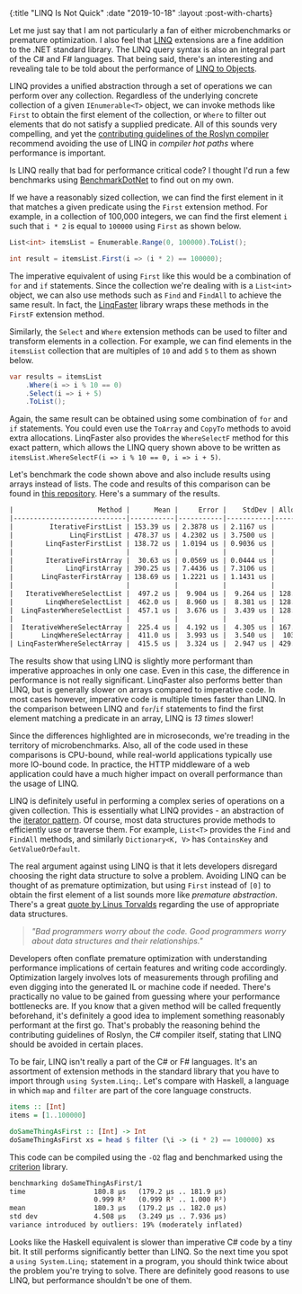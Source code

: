 {:title "LINQ Is Not Quick"
 :date "2019-10-18"
 :layout :post-with-charts}

<script type="text/javascript" src="linq-is-not-quick/chart.js" defer></script>

Let me just say that I am not particularly a fan of either 
microbenchmarks or premature optimization. I also feel that
[LINQ](https://docs.microsoft.com/en-us/dotnet/csharp/programming-guide/concepts/linq/introduction-to-linq-queries)
extensions are a fine addition to the .NET standard library. The LINQ query
syntax is also an integral part of the C# and F# languages. That being said,
there's an interesting and revealing tale to be told about the performance of
[LINQ to Objects](https://docs.microsoft.com/en-us/dotnet/csharp/programming-guide/concepts/linq/linq-to-objects).

LINQ provides a unified abstraction through a set of operations we can perform
over any collection. Regardless of the underlying concrete collection of a given
`IEnumerable<T>` object, we can invoke methods like `First` to
obtain the first element of the collection, or `Where` to filter out
elements that do not satisfy a supplied predicate. All of this sounds very
compelling, and yet the [contributing guidelines of the Roslyn compiler](https://github.com/dotnet/roslyn/blob/5addcdeec3f2c4dc99b07507ca4f558aa91a0586/CONTRIBUTING.md#csharp)
recommend avoiding the use of LINQ in _compiler hot paths_ where performance is
important.

Is LINQ really that bad for performance critical code? I thought I'd run a few 
benchmarks using [BenchmarkDotNet](https://github.com/dotnet/BenchmarkDotNet) to
find out on my own.

If we have a reasonably sized collection, we can find the first element in it
that matches a given predicate using the `First` extension method. For example,
in a collection of 100,000 integers, we can find the first element `i` such that
`i * 2` is equal to `100000` using `First` as shown below.

```csharp
List<int> itemsList = Enumerable.Range(0, 100000).ToList();

int result = itemsList.First(i => (i * 2) == 100000);
```

The imperative equivalent of using `First` like this would be a
combination of `for` and `if` statements. Since the collection we're
dealing with is a `List<int>` object, we can also use methods such as
`Find` and `FindAll` to achieve the same result. In fact, the
[LinqFaster](https://github.com/jackmott/LinqFaster) library wraps these methods
in the `FirstF` extension method.

Similarly, the `Select` and `Where` extension methods can be used to
filter and transform elements in a collection. For example, we can find elements
in the `itemsList` collection that are multiples of `10` and add `5` to them as
shown below.

```csharp
var results = itemsList
    .Where(i => i % 10 == 0)
    .Select(i => i + 5)
    .ToList();
```

Again, the same result can be obtained using some combination of `for` and `if`
statements. You could even use the `ToArray` and `CopyTo` methods to avoid
extra allocations. LinqFaster also provides the `WhereSelectF` method for this
exact pattern, which allows the LINQ query shown above to be written as 
`itemsList.WhereSelectF(i => i % 10 == 0, i => i + 5)`.

Let's benchmark the code shown above and also include results using arrays
instead of lists. The code and results of this comparison can be found in
[this repository](https://github.com/darth10/linq-performance). Here's a 
summary of the results.

```html
|                     Method |      Mean |     Error |    StdDev | Allocated |
|----------------------------|-----------|-----------|-----------|-----------|
|         IterativeFirstList | 153.39 us | 2.3878 us | 2.1167 us |         - |
|              LinqFirstList | 478.37 us | 4.2302 us | 3.7500 us |      40 B |
|        LinqFasterFirstList | 138.72 us | 1.0194 us | 0.9036 us |         - |
|                            |           |           |           |           |
|        IterativeFirstArray |  30.63 us | 0.0569 us | 0.0444 us |         - |
|             LinqFirstArray | 390.25 us | 7.4436 us | 7.3106 us |      32 B |
|       LinqFasterFirstArray | 138.69 us | 1.2221 us | 1.1431 us |         - |
|                            |           |           |           |           |
|   IterativeWhereSelectList |  497.2 us |  9.904 us |  9.264 us | 128.33 KB |
|        LinqWhereSelectList |  462.0 us |  8.960 us |  8.381 us | 128.48 KB |
|  LinqFasterWhereSelectList |  457.1 us |  3.676 us |  3.439 us | 128.33 KB |
|                            |           |           |           |           |
|  IterativeWhereSelectArray |  225.4 us |  4.192 us |  4.305 us | 167.41 KB |
|       LinqWhereSelectArray |  411.0 us |  3.993 us |  3.540 us |  103.8 KB |
| LinqFasterWhereSelectArray |  415.5 us |  3.324 us |  2.947 us | 429.73 KB |
```

<div id="postchart1" class="chart"></div>

The results show that using LINQ is slightly more performant than
imperative approaches in only one case. Even in this case, the difference in
performance is not really significant. LinqFaster also performs better than
LINQ, but is generally slower on arrays compared to imperative code.
In most cases however, imperative code is multiple times faster than LINQ. In
the comparison between LINQ and `for`/`if` statements to find the first element
matching a predicate in an array, LINQ is _13 times_ slower!

Since the differences highlighted are in microseconds, we're treading in
the territory of microbenchmarks. Also, all of the code used in these
comparisons is CPU-bound, while real-world applications typically use
more IO-bound code. In practice, the HTTP middleware of a web application could
have a much higher impact on overall performance than the usage of LINQ.

LINQ is definitely useful in performing a complex series of operations on a
given collection. This is essentially what LINQ provides - an abstraction of the
[iterator pattern](https://en.wikipedia.org/wiki/Iterator_pattern).
Of course, most data structures provide methods to efficiently use or traverse
them. For example, `List<T>` provides the `Find` and `FindAll` methods, and 
similarly `Dictionary<K, V>` has `ContainsKey` and `GetValueOrDefault`.

The real argument against using LINQ is that it lets developers disregard
choosing the right data structure to solve a problem. Avoiding LINQ can be
thought of as premature optimization, but using `First` instead of `[0]` to
obtain the first element of a list sounds more like _premature abstraction_. 
There's a great 
[quote by Linus Torvalds](https://softwareengineering.stackexchange.com/questions/163185/torvalds-quote-about-good-programmer) 
regarding the use of appropriate data structures.

> _"Bad programmers worry about the code._
_Good programmers worry about data structures and their relationships."_

Developers often conflate premature optimization with understanding performance
implications of certain features and writing code accordingly. Optimization
largely involves lots of measurements through profiling and even digging into
the generated IL or machine code if needed. There's practically no value to be
gained from guessing where your performance bottlenecks are. If you know that a
given method will be called frequently beforehand, it's definitely a good idea
to implement something reasonably performant at the first go. That's probably 
the reasoning behind the contributing guidelines of Roslyn, the C# compiler
itself, stating that LINQ should be avoided in certain places.

To be fair, LINQ isn't really a part of the C# or F# languages. It's an
assortment of extension methods in the standard library that you have to import
through `using System.Linq;`. Let's compare with Haskell, a language in which
`map` and `filter` are part of the core language constructs.

```haskell
items :: [Int]
items = [1..100000]

doSameThingAsFirst :: [Int] -> Int
doSameThingAsFirst xs = head $ filter (\i -> (i * 2) == 100000) xs
```

This code can be compiled using the `-O2` flag and benchmarked using the
[criterion](https://hackage.haskell.org/package/criterion) library.

```html
benchmarking doSameThingAsFirst/1
time                 180.8 μs   (179.2 μs .. 181.9 μs)
                     0.999 R²   (0.999 R² .. 1.000 R²)
mean                 180.3 μs   (179.2 μs .. 182.0 μs)
std dev              4.508 μs   (3.249 μs .. 7.936 μs)
variance introduced by outliers: 19% (moderately inflated)
```

<div id="postchart2" class="chart"></div>

Looks like the Haskell equivalent is slower than imperative C# code by a tiny
bit. It still performs significantly better than LINQ. So the next time you
spot a `using System.Linq;` statement in a program, you should think twice about
the problem you're trying to solve. There are definitely good reasons to use
LINQ, but performance shouldn't be one of them.
